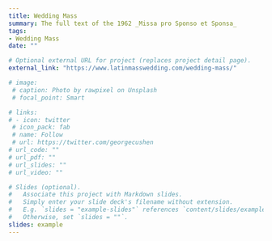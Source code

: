 ```yaml
---
title: Wedding Mass
summary: The full text of the 1962 _Missa pro Sponso et Sponsa_
tags:
- Wedding Mass
date: ""

# Optional external URL for project (replaces project detail page).
external_link: "https://www.latinmasswedding.com/wedding-mass/"

# image:
 # caption: Photo by rawpixel on Unsplash
 # focal_point: Smart

# links:
# - icon: twitter
 # icon_pack: fab
 # name: Follow
 # url: https://twitter.com/georgecushen
# url_code: ""
# url_pdf: ""
# url_slides: ""
# url_video: ""

# Slides (optional).
#   Associate this project with Markdown slides.
#   Simply enter your slide deck's filename without extension.
#   E.g. `slides = "example-slides"` references `content/slides/example-slides.md`.
#   Otherwise, set `slides = ""`.
slides: example
---
```


